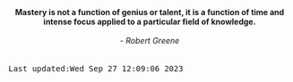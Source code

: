 
<div align="center"><b><span>Mastery is not a function of genius or talent, it is a function of time and intense focus applied to a particular field of knowledge.</span></b><br><br><i> - Robert Greene</i></div>
<br><br><kbd>Last updated:Wed Sep 27 12:09:06 2023</kbd>